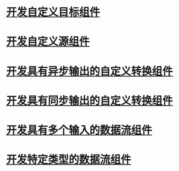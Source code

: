 # [开发自定义目标组件](developing-a-custom-destination-component.md)
# [开发自定义源组件](developing-a-custom-source-component.md)
# [开发具有异步输出的自定义转换组件](developing-a-custom-transformation-component-with-asynchronous-outputs.md)
# [开发具有同步输出的自定义转换组件](developing-a-custom-transformation-component-with-synchronous-outputs.md)
# [开发具有多个输入的数据流组件](developing-data-flow-components-with-multiple-inputs.md)
# [开发特定类型的数据流组件](developing-specific-types-of-data-flow-components.md)

